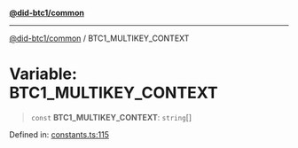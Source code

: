 [**@did-btc1/common**](../README.md)

***

[@did-btc1/common](../globals.md) / BTC1\_MULTIKEY\_CONTEXT

# Variable: BTC1\_MULTIKEY\_CONTEXT

> `const` **BTC1\_MULTIKEY\_CONTEXT**: `string`[]

Defined in: [constants.ts:115](https://github.com/dcdpr/did-btc1-js/blob/4ab6f9915d95beed9bc633644c9db1539395f512/packages/common/src/constants.ts#L115)
